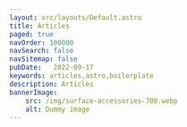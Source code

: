 ```yaml
---
layout: src/layouts/Default.astro
title: Articles
paged: true
navOrder: 100000
navSearch: false
navSitemap: false
pubDate:   2022-09-17
keywords: articles,astro,boilerplate
description: Articles
bannerImage:
    src: /img/surface-accessories-700.webp
    alt: Dummy image
---
```


